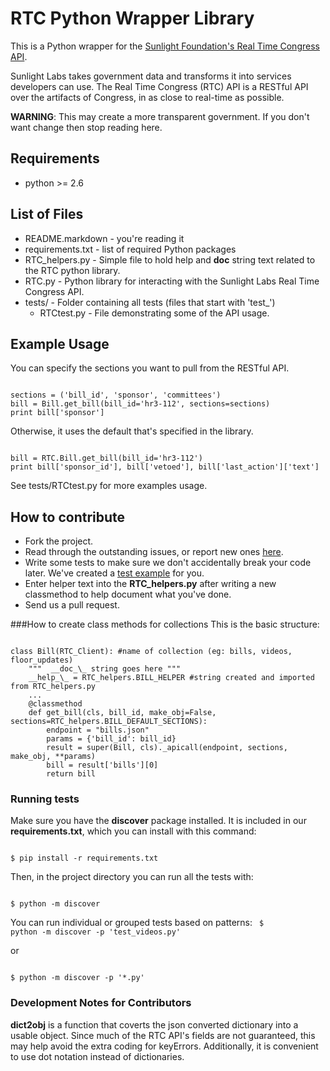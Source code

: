 RTC Python Wrapper Library
==========================

This is a Python wrapper for the [Sunlight Foundation's Real Time
Congress API](http://services.sunlightlabs.com/docs/Real_Time_Congress_API/).

Sunlight Labs takes government data and transforms it into services developers can use.  The Real Time Congress (RTC) API is a RESTful API over the artifacts of Congress, in as close to real-time as possible.

**WARNING**: This may create a more transparent government. If you don't want change then stop reading here. 

Requirements
------------
- python >= 2.6

List of Files
-------------
- README.markdown - you're reading it
- requirements.txt - list of required Python packages
- RTC_helpers.py - Simple file to hold help and __doc__ string text related to the RTC python library.
- RTC.py - Python library for interacting with the Sunlight Labs Real Time Congress API.
- tests/ - Folder containing all tests (files that start with 'test_')
  - RTCtest.py - File demonstrating some of the API usage.

Example Usage
-------------
You can specify the sections you want to pull from the RESTful API.
<pre><code>
sections = ('bill_id', 'sponsor', 'committees')
bill = Bill.get_bill(bill_id='hr3-112', sections=sections)
print bill['sponsor']
</pre></code>

Otherwise, it uses the default that's specified in the library.

<pre><code>
bill = RTC.Bill.get_bill(bill_id='hr3-112')
print bill['sponsor_id'], bill['vetoed'], bill['last_action']['text']
</pre></code>

See tests/RTCtest.py for more examples usage.

How to contribute
----------------------------------

- Fork the project.
- Read through the outstanding issues, or report new ones
  [here](https://github.com/pythonclt/RTC-Python-Wrapper/issues).
- Write some tests to make sure we don't accidentally break your
  code later. We've created a [test
  example](https://github.com/pythonclt/RTC-Python-Wrapper/blob/master/tests/test_example.py)
  for you.
- Enter helper text into the **RTC_helpers.py** after writing a new
  classmethod to help document what you've done.
- Send us a pull request.

###How to create class methods for collections
This is the basic structure:
<pre><code>
class Bill(RTC_Client): #name of collection (eg: bills, videos, floor_updates)
    """  __doc_\_ string goes here """
    __help_\_ = RTC_helpers.BILL_HELPER #string created and imported from RTC_helpers.py
    ...
    @classmethod
    def get_bill(cls, bill_id, make_obj=False, sections=RTC_helpers.BILL_DEFAULT_SECTIONS):
        endpoint = "bills.json"
        params = {'bill_id': bill_id}
        result = super(Bill, cls)._apicall(endpoint, sections, make_obj, **params)
        bill = result['bills'][0]
        return bill
</pre></code>


### Running tests
Make sure you have the **discover** package installed. It is included in our
**requirements.txt**, which you can install with this command:

<code>
$ pip install -r requirements.txt
</code>

Then, in the project directory you can run all the tests with:

<code>
$ python -m discover
</code>

You can run individual or grouped tests based on patterns:
<code>
$ python -m discover -p 'test_videos.py'
</code>

or 

<code>
$ python -m discover -p '*.py'
</code>

### Development Notes for Contributors
**dict2obj** is a function that coverts the json converted dictionary into a usable object. Since much of the RTC API's fields are not guaranteed, this may help avoid the extra coding for keyErrors.  Additionally, it is convenient to use dot notation instead of dictionaries.

